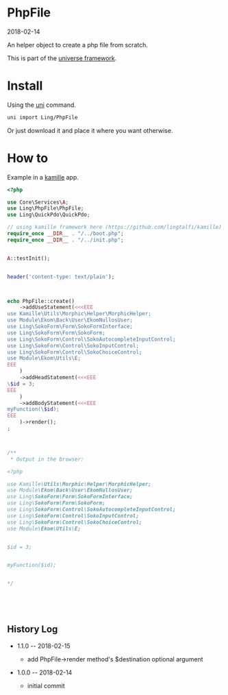 PhpFile
===========
2018-02-14



An helper object to create a php file from scratch.


This is part of the [universe framework](https://github.com/karayabin/universe-snapshot).


Install
==========
Using the [uni](https://github.com/lingtalfi/universe-naive-importer) command.
```bash
uni import Ling/PhpFile
```

Or just download it and place it where you want otherwise.




How to
==========

Example in a [kamille](https://github.com/lingtalfi/kamille) app.

```php
<?php

use Core\Services\A;
use Ling\PhpFile\PhpFile;
use Ling\QuickPdo\QuickPdo;

// using kamille framework here (https://github.com/lingtalfi/kamille)
require_once __DIR__ . "/../boot.php";
require_once __DIR__ . "/../init.php";


A::testInit();


header('content-type: text/plain');



echo PhpFile::create()
    ->addUseStatement(<<<EEE
use Kamille\Utils\Morphic\Helper\MorphicHelper;
use Module\Ekom\Back\User\EkomNullosUser;
use Ling\SokoForm\Form\SokoFormInterface;
use Ling\SokoForm\Form\SokoForm;
use Ling\SokoForm\Control\SokoAutocompleteInputControl;
use Ling\SokoForm\Control\SokoInputControl;
use Ling\SokoForm\Control\SokoChoiceControl;
use Module\Ekom\Utils\E;
EEE
    )
    ->addHeadStatement(<<<EEE
\$id = 3;    
EEE
    )
    ->addBodyStatement(<<<EEE
myFunction(\$id);    
EEE
    )->render();
;



/**
 * Output in the browser:

<?php

use Kamille\Utils\Morphic\Helper\MorphicHelper;
use Module\Ekom\Back\User\EkomNullosUser;
use Ling\SokoForm\Form\SokoFormInterface;
use Ling\SokoForm\Form\SokoForm;
use Ling\SokoForm\Control\SokoAutocompleteInputControl;
use Ling\SokoForm\Control\SokoInputControl;
use Ling\SokoForm\Control\SokoChoiceControl;
use Module\Ekom\Utils\E;


$id = 3;


myFunction($id);


*/



 
```





History Log
------------------    
    
- 1.1.0 -- 2018-02-15

    - add PhpFile->render method's $destination optional argument
    
- 1.0.0 -- 2018-02-14

    - initial commit